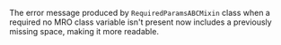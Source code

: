 The error message produced by `RequiredParamsABCMixin` class when a required no MRO class variable isn't present now
includes a previously missing space, making it more readable.
